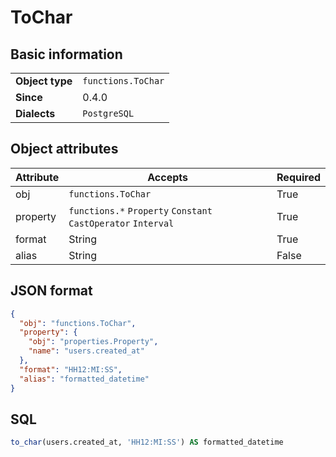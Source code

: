 # ToChar

## Basic information

|                 |                                |
|-----------------|--------------------------------|
| **Object type** | `functions.ToChar`             |
| **Since**       | 0.4.0                          |
| **Dialects**    | `PostgreSQL`                   |

## Object attributes

| Attribute       | Accepts                                                       | Required |
|-----------------|---------------------------------------------------------------|----------|
| obj             | `functions.ToChar`                                            | True     |
| property        | `functions.*` `Property` `Constant` `CastOperator` `Interval` | True     |
| format          | String                                                        | True     |
| alias           | String                                                        | False    |

## JSON format

```json
{
  "obj": "functions.ToChar",
  "property": {
    "obj": "properties.Property",
    "name": "users.created_at"
  },
  "format": "HH12:MI:SS",
  "alias": "formatted_datetime"
}
```

## SQL

```sql
to_char(users.created_at, 'HH12:MI:SS') AS formatted_datetime
```
